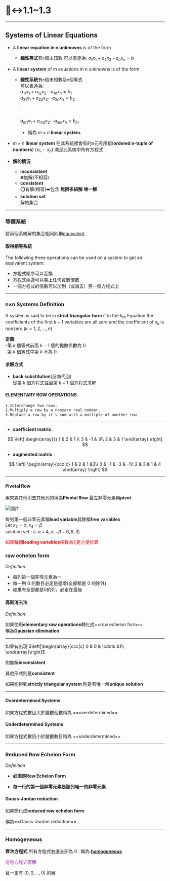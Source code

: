 # 🙂‍↔️1.1~1.3

---

## Systems of Linear Equations

- A **linear equation in n unknowns** is of the form
  - **線性等式**有``n``個未知數
可以表達為: $a_1x_1 + a_2x_2 \cdots a_nx_n = b$

- A **linear system** of m equations in n unknowns is of the form
  - **線性系統**有``n``個未知數及``m``個等式  
可以表達為:  
$a_{11}x_1 + a_{12}x_2 \cdots a_{1n}x_n = b_1$  
$a_{21}x_1 + a_{22}x_2 \cdots a_{2n}x_n = b_2$  
.  
.  
.  
$a_{m1}x_1 + a_{m2}x_2 \cdots a_{mn}x_n = b_m$

    - 稱為 $m \times n$ **linear system**.

- $m \times n$ **linear system**
  在此系統裡會有的n元有序組(**ordered n-tuple of numbers**)
  $\left(x_1 ,\cdots x_n)\right.$
  滿足此系統中所有方程式
  
- **解的情況**
  - **inconsistent**  
    ❌無解(不相容)
  - **consistent**  
    ⭕有解(相容)➡️包含  **無限多組解** **唯一解**
  - **solution set**  
    解的集合

---

### 等價系統

若兩個系統解的集合相同則稱[equivalent](https://dictionary.cambridge.org/zht/%E8%A9%9E%E5%85%B8/%E8%8B%B1%E8%AA%9E-%E6%BC%A2%E8%AA%9E-%E7%B9%81%E9%AB%94/equivalent).

#### 取得相等系統

The following three operations can be used on a system to get an equivalent system:

- 方程式順序可以互換
- 方程式兩邊可以乘上任何實數倍數
- 一個方程式的倍數可以加到（或減去）另一個方程式上

---

### n×n Systems Definition

A system is said to be in **strict triangular form** if in the $k_{th}$ Equation the coefficients of the first $k-1$ variables are all zero and the coefficient of $x_k$ is nonzero $\left(k = 1, 2, …, n)\right.$

**定義**:  
-第 $k$ 個等式前面 $k - 1$ 個的變數係數為 $0$  
-第 $k$ 個等式中第 $k$ 不為 $0$

#### 求解方式

- **back substitution**(反向代回)  
  從第 $k$ 個方程式往回第 $k-1$ 個方程式求解

#### ELEMENTARY ROW OPERATIONS  

```txt
1.Interchange two rows.
2.Multiply a row by a nonzero real number.
3.Replace a row by it’s sum with a multiple of another row.

```

---

- **coefficient matrix** :  

$$
\left[
\begin{array}{}
1 & 2 & 1 \\
3 & -1 & 3\\
2 & 3 & 1
\end{array}
\right]
$$

- **augmented matrix** :  

$$
\left[
\begin{array}{ccc|c}
1 & 2 & 1 &3\\
3 & -1 & -3 & -1\\
2 & 3 & 1 & 4
\end{array}
\right]
$$

---

#### Pivotal Row  

用來將其他消去其他列的稱為**Pivotal Row**
最左非零元素稱**pivot**

![圖片](https://raw.githubusercontent.com/tim941008/note/main/resource/1.1.1.png)

每列第一個非零元素稱**lead variable**其餘稱**free variables**  
Let $x_2 = \alpha ,x_4 = \beta$  
solution set : $\left(-\alpha + 4,\alpha,-\beta-6,\beta,3)\right.$  

<span style="color: red;">如果每個**leading variables**係數為1,更方便計算</span>

### raw echelon  form

*Definition*:

- 每列第一個非零元素為一
- 每一列 $0$ 的數目必定是遞增(全部都是 $0$ 的除外)
- 如果有全部都是0的列，必定在最後

#### 高斯消去法

*Definition*:

如果使用**elementary row operations**轉化成==row echelon form==  
稱為**Gaussian elimination**

---

如果有出現 $\left[\begin{array}{ccc|c}
0 & 0 & \cdots &1\\
\end{array}\right]$  

則無解**inconsistent**

其他形式則是**consistent**

如果能得到**strictly triangular system**
則是有唯一解**unique solution**

---

#### Overdetermined Systems

如果方程式數目大於變數個數稱為
==overdetermined==

#### Underdetermined Systems

如果方程式數目小於變數數目稱為
==underdetermined==

---

### Reduced Row Echelon Form

*Definition*  

- **必須是Row Echelon Form**

- **每一行的第一個非零元素是該列唯一的非零元素**

#### Gauss-Jordan reduction

如果簡化成**reduced row echelon form**

稱為==Gauss-Jordan reduction==  

---

### Homogeneous

**齊次方程式**
所有方程式右邊全部為 $0$ :
稱為:[**homogeneous**](https://dictionary.cambridge.org/dictionary/english-chinese-traditional/homogeneous)

<font style="color:rgba(159, 23, 186, 0.74);">這種方程式**有解**</font>

且一定有 $\left(0,0,... ,0)\right.$ 的解
